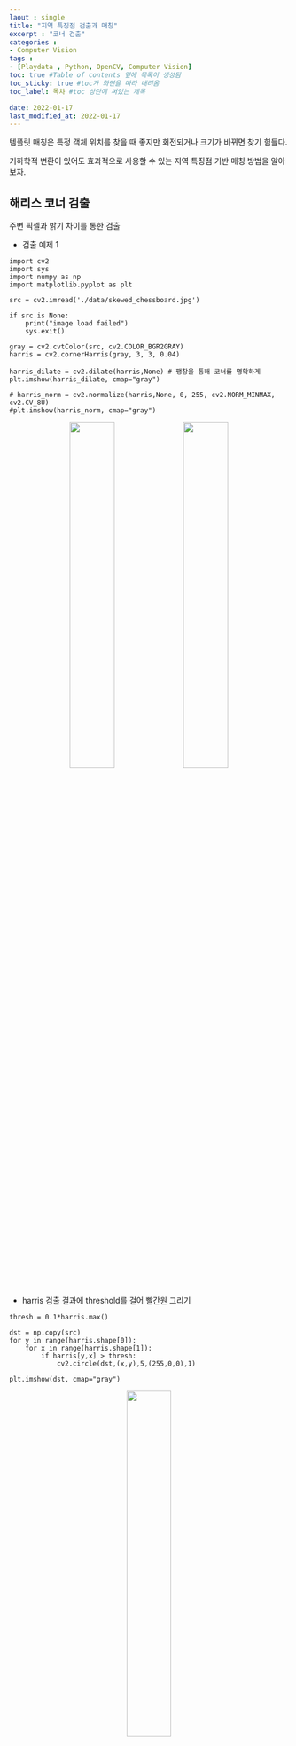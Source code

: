 ```yaml
---
laout : single
title: "지역 특징점 검출과 매칭"
excerpt : "코너 검출"
categories :
- Computer Vision
tags :
- [Playdata , Python, OpenCV, Computer Vision]
toc: true #Table of contents 옆에 목록이 생성됨
toc_sticky: true #toc가 화면을 따라 내려옴
toc_label: 목차 #toc 상단에 써있는 제목

date: 2022-01-17
last_modified_at: 2022-01-17
---
```


템플릿 매칭은 특정 객체 위치를 찾을 때 좋지만 회전되거나 크기가 바뀌면 찾기 힘들다.

기하학적 변환이 있어도 효과적으로 사용할 수 있는 지역 특징점 기반 매칭 방법을 알아보자.

## 해리스 코너 검출

주변 픽셀과 밝기 차이를 통한 검출

- 검출 예제 1

```
import cv2
import sys
import numpy as np
import matplotlib.pyplot as plt

src = cv2.imread('./data/skewed_chessboard.jpg')

if src is None:
    print("image load failed")
    sys.exit()

gray = cv2.cvtColor(src, cv2.COLOR_BGR2GRAY)
harris = cv2.cornerHarris(gray, 3, 3, 0.04)

harris_dilate = cv2.dilate(harris,None) # 팽창을 통해 코너를 명확하게
plt.imshow(harris_dilate, cmap="gray")

# harris_norm = cv2.normalize(harris,None, 0, 255, cv2.NORM_MINMAX, cv2.CV_8U)
#plt.imshow(harris_norm, cmap="gray")
```

<div style="text-align:center;">
<img src="/assets/post_photo/opencv/harris2.png" width="40%">
<img src="/assets/post_photo/opencv/harris1.png" width="40%">
</div>

- harris 검출 결과에 threshold를 걸어 빨간원 그리기

```
thresh = 0.1*harris.max()

dst = np.copy(src)
for y in range(harris.shape[0]):
    for x in range(harris.shape[1]):
        if harris[y,x] > thresh:
            cv2.circle(dst,(x,y),5,(255,0,0),1)

plt.imshow(dst, cmap="gray")
```

<div style="text-align:center;">
<img src="/assets/post_photo/opencv/harris3.png" width="40%">
</div>

- 검출 예제 2

```
src = cv2.imread('./data/building.jpg')
if src is None:
    print("image load failed")
    sys.exit()

gray = cv2.cvtColor(src, cv2.COLOR_BGR2GRAY)
harris = cv2.cornerHarris(gray, 3, 3, 0.04)

harris_dilate = cv2.dilate(harris,None)
plt.imshow(harris_dilate, cmap="gray")
```

<div style="text-align:center;">
<img src="/assets/post_photo/opencv/harris4.png" width="40%">
<img src="/assets/post_photo/opencv/harris5.png" width="40%">
</div>

- harris 검출 결과에 threshold를 걸어 빨간원 그리기
  - 겹치는 원이 많아서 조건을 걸어줌

```
thresh = 0.1*harris.max()

dst = np.copy(src)
for y in range(harris.shape[0]):
    for x in range(harris.shape[1]):
        if harris[y,x] > thresh:
            if (harris[y,x] > harris[y-1,x] and
            harris[y,x] > harris[y+1,x] and
            harris[y,x] > harris[y,x-1] and
            harris[y,x] > harris[y,x+1]):
                    cv2.circle(dst,(x,y),5,(0,0,255),1)
# plt.imshow(dst, cmap="gray")
cv2.imshow("dst",dst)
cv2.waitKey()
cv2.destroyAllWindows()
```

<div style="text-align:center;">
<img src="/assets/post_photo/opencv/harris6.jpg" width="70%">
</div>

- 검출 예제 3
  - 시간 측정시 1.9ms 측정됨

```
src = cv2.imread('./data/waffle.jpg')
if src is None:
    print("image load failed")
    sys.exit()

gray = cv2.cvtColor(src, cv2.COLOR_BGR2GRAY)

# 시간 측정
tm = cv2.TickMeter()
tm.start()

harris = cv2.cornerHarris(gray, 3, 3, 0.04)

tm.stop()
print("time to detect(Harris Corner) : %4.3f ms."%tm.getTimeMilli())

harris_dilate = cv2.dilate(harris,None)
plt.imshow(harris_dilate, cmap="gray")

thresh = 0.1*harris.max()

dst = np.copy(src)
for y in range(harris.shape[0]):
    for x in range(harris.shape[1]):
        if harris[y,x] > thresh:
            if (harris[y,x] > harris[y-1,x] and
            harris[y,x] > harris[y+1,x] and
            harris[y,x] > harris[y,x-1] and
            harris[y,x] > harris[y,x+1]):
                    cv2.circle(dst,(x,y),5,(0,0,255),1)
# plt.imshow(dst, cmap="gray")
cv2.imshow("dst",dst)
cv2.waitKey()
cv2.destroyAllWindows()

Out :
time to detect(Harris Corner) : 1.922 ms.
```

<div style="text-align:center;">
<img src="/assets/post_photo/opencv/harris8.png" width="50%"><br />
<img src="/assets/post_photo/opencv/harris7.jpg" width="50%">
</div>

## FAST 코너 검출

특정 거리에 아홉개 이상 픽셀 값이 크거나 작으면 코너로 간주한다.

- FAST 코너 예제 1
  - 0.4ms

```
src = cv2.imread('./data/skewed_chessboard.jpg')
if src is None:
    print("image load failed")
    sys.exit()

gray = cv2.cvtColor(src, cv2.COLOR_BGR2GRAY)

# 시간 측정
tm = cv2.TickMeter()
tm.start()

fast = cv2.FastFeatureDetector_create(60)
keypoints = fast.detect(gray)

tm.stop()
print("time to detect(FastFeatureDetector_create) : %4.3f ms."%tm.getTimeMilli())

dst = np.copy(src)
dst = cv2.cvtColor(dst, cv2.COLOR_BGR2RGB)

for keypoint in keypoints:
    pt = int(keypoint.pt[0]),int(keypoint.pt[1])
    cv2.circle(dst,pt,5,(255,0,0),2)

plt.imshow(dst)

Out :
time to detect(FastFeatureDetector_create) : 0.403 ms.
```

<div style="text-align:center;">
<img src="/assets/post_photo/opencv/fast1.png" width="50%">
</div>

- FAST 코너 예제 2
  - 1ms

```
src = cv2.imread('./data/building.jpg')

if src is None:
    print("Image load failed")
    sys.exit()

gray = cv2.cvtColor(src, cv2.COLOR_BGR2GRAY)

tm = cv2.TickMeter()
tm.start()

fast = cv2.FastFeatureDetector_create(60, nonmaxSuppression=True)
#fast = cv2.FastFeatureDetector_create(50, nonmaxSuppression=False)
keypoints = fast.detect(gray)

tm.stop()
print("time to detect(Harris Corner) : %4.3f ms."%tm.getTimeMilli())

dst = np.copy(src)
dst = cv2.cvtColor(dst, cv2.COLOR_BGR2RGB)

for keypoint in keypoints:
    pt = int(keypoint.pt[0]), int(keypoint.pt[1])
    cv2.circle(dst, pt, 5, (255, 0, 0), 2)

plt.imshow(dst)

Out :
time to detect(Harris Corner) : 1.023 ms
```

<div style="text-align:center;">
<img src="/assets/post_photo/opencv/fast2.png" width="50%">
</div>

- FAST 코너 예제 3
  - 0.4ms

```
src = cv2.imread('./data/waffle.jpg')

if src is None:
    print("Image load failed")
    sys.exit()

gray = cv2.cvtColor(src, cv2.COLOR_BGR2GRAY)

tm = cv2.TickMeter()
tm.start()

fast = cv2.FastFeatureDetector_create(55, nonmaxSuppression=True)
#fast = cv2.FastFeatureDetector_create(50, nonmaxSuppression=False)
keypoints = fast.detect(gray)

tm.stop()
print("time to detect(Harris Corner) : %4.3f ms."%tm.getTimeMilli())

dst = np.copy(src)
dst = cv2.cvtColor(dst, cv2.COLOR_BGR2RGB)

for keypoint in keypoints:
    pt = int(keypoint.pt[0]), int(keypoint.pt[1])
    cv2.circle(dst, pt, 3, (255, 0, 0), 2)

plt.imshow(dst)

Out :
time to detect(Harris Corner) : 0.372 ms
```

<div style="text-align:center;">
<img src="/assets/post_photo/opencv/fast3.png" width="50%">
</div>
